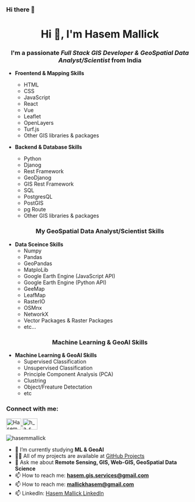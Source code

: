 ### Hi there 👋

<h1 align="center">Hi 👋, I'm Hasem Mallick</h1>
<h3 align="center">I'm a passionate <em> <b>Full Stack GIS Developer & GeoSpatial Data Analyst/Scientist</b> </em> from India</h3>

- **Froentend & Mapping Skills**
  - HTML
  - CSS
  - JavaScript
  - React
  - Vue
  - Leaflet
  - OpenLayers
  - Turf.js
  - Other GIS libraries & packages
 
- **Backend & Database Skills**
  - Python
  - Djanog
  - Rest Framework
  - GeoDjanog
  - GIS Rest Framework
  - SQL
  - PostgresQL
  - PostGIS
  - pg Route
  - Other GIS libraries & packages



<h3 align="center">My GeoSpatial Data Analyst/Scientist Skills</h3>


- **Data Sceince Skills**
  - Numpy
  - Pandas
  - GeoPandas
  - MatploLib
  - Google Earth Engine (JavaScript API)
  - Google Earth Engine (Python API)
  - GeeMap
  - LeafMap
  - RasterIO
  - OSMnx
  - NetworkX
  - Vector Packages & Raster Packages
  - etc...

<h3 align="center">Machine Learning & GeoAI Skills</h3>

- **Machine Learning & GeoAI Skills**
  - Supervised Classification
  - Unsupervised Classification
  - Principle Component Analysis (PCA)
  - Clustring
  - Object/Freature Detectation
  - etc

<h3 align="left">Connect with me:</h3>
<p align="left">
  <a href="https://www.linkedin.com/in/hasem-mallick-69366b196/" target="blank">
    <img align="center" src="https://raw.githubusercontent.com/rahuldkjain/github-profile-readme-generator/master/src/images/icons/Social/linked-in-alt.svg" alt="Hasem Mallick" height="30" width="40" />
  </a>
  <a href="https://instagram.com/h_a_s_e_m_" target="blank">
    <img align="center" src="https://raw.githubusercontent.com/rahuldkjain/github-profile-readme-generator/master/src/images/icons/Social/instagram.svg" alt="h_a_s_e_m_" height="30" width="40" />
  </a>
</p>

<p align="left"> <img src="https://komarev.com/ghpvc/?username=hasemmallick&label=Profile%20views&color=0e75b6&style=flat" alt="hasemmallick" /> </p>

- 🌱 I’m currently studying **ML & GeoAI**
- 👨‍💻 All of my projects are available at [GitHub Projects](https://github.com/HasemMallick/) 
- 💬 Ask me about **Remote Sensing, GIS, Web-GIS, GeoSpatial Data Science**
- 📫 How to reach me: **hasem.gis.services@gmail.com**
- 📫 How to reach me: **mallickhasem@gmail.com**
- 📫 LinkedIn: [Hasem Mallick LinkedIn](https://linkedin.com/in/hasemmallick)
